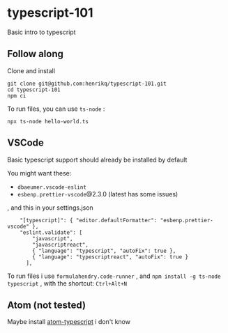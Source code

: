 # typescript-101

Basic intro to typescript

## Follow along

Clone and install

```
git clone git@github.com:henrikq/typescript-101.git
cd typescript-101
npm ci
```

To run files, you can use `ts-node` :

```
npx ts-node hello-world.ts
```


## VSCode

Basic typescript support should already be installed by default

You might want these: 
- `dbaeumer.vscode-eslint` 
- `esbenp.prettier-vscode`@2.3.0 (latest has some issues)

, and this in your settings.json

```
    "[typescript]": { "editor.defaultFormatter": "esbenp.prettier-vscode" },
    "eslint.validate": [
        "javascript",
        "javascriptreact",
        { "language": "typescript", "autoFix": true },
        { "language": "typescriptreact", "autoFix": true }
      ],
```

To run files i use `formulahendry.code-runner`
, and `npm install -g ts-node typescript`
, with the shortcut: `Ctrl+Alt+N`


## Atom (not tested)

Maybe install [atom-typescript](https://atom.io/packages/atom-typescript) i don't know

